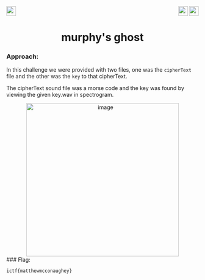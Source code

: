 <div>
   <a href="https://indy.ctf.eng.run/challenge/11"><img src="https://img.shields.io/badge/murphy's ghost: %20-Click%20to%20Solve-green[700]" height="25"></a>
  <img src="https://img.shields.io/badge/Points%3A-188-red" align="right" height="25">
  <img src="https://img.shields.io/badge/Category%3A%20-Wireless-orange" align="right" height="25">
</div>

<div align="center">
<h1>murphy's ghost</h1>
</div>

### Approach:

In this challenge we were provided with two files, one was the ``cipherText`` file and the other was the ```key``` to that cipherText.

The cipherText sound file was a morse code and the key was found by viewing the given key.wav in spectrogram.

<div align="center">
<img width="400" alt="image" src="https://user-images.githubusercontent.com/91147942/176723262-f4e08b09-82bb-47f9-bf3b-5410eab88d92.png">

</div>
### Flag: 

```ictf{matthewmcconaughey}```
